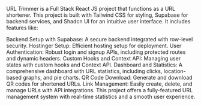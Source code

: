 URL Trimmer is a Full Stack React JS project that functions as a URL shortener. This project is built with Tailwind CSS for styling, Supabase for backend services, and Shadcn UI for an intuitive user interface. It includes features like:

Backend Setup with Supabase: A secure backend integrated with row-level security.
Hostinger Setup: Efficient hosting setup for deployment.
User Authentication: Robust login and signup APIs, including protected routes and dynamic headers.
Custom Hooks and Context API: Managing user states with custom hooks and Context API.
Dashboard and Statistics: A comprehensive dashboard with URL statistics, including clicks, location-based graphs, and pie charts.
QR Code Download: Generate and download QR codes for shortened URLs.
Link Management: Easily create, delete, and manage URLs with API integrations.
This project offers a fully-featured URL management system with real-time statistics and a smooth user experience.







